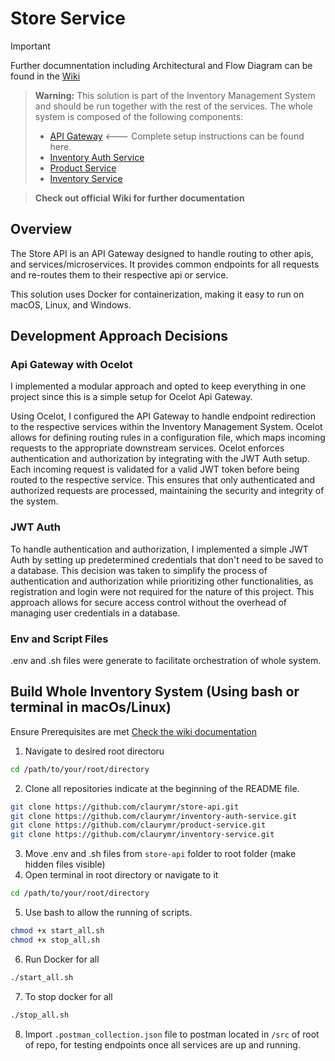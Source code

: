 # Store Service

> [!IMPORTANT]
> Further documnentation including Architectural and Flow Diagram can be found in the [Wiki]()

> **Warning:** This solution is part of the Inventory Management System and should be run together with the rest of the services. The whole system is composed of the following components:
> - [API Gateway](https://github.com/claurymr/store-api) <--- Complete setup instructions can be found here.
> - [Inventory Auth Service](https://github.com/claurymr/inventory-auth-service)
> - [Product Service](https://github.com/claurymr/product-service) 
> - [Inventory Service](https://github.com/claurymr/inventory-service) 

> **Check out official Wiki for further documentation**

## Overview
The Store API is an API Gateway designed to handle routing to other apis, and services/microservices. It provides common endpoints for all requests and re-routes them to their respective api or service.

This solution uses Docker for containerization, making it easy to run on macOS, Linux, and Windows.

## Development Approach Decisions

### Api Gateway with Ocelot 
I implemented a modular approach and opted to keep everything in one project since this is a simple setup for Ocelot Api Gateway.

Using Ocelot, I configured the API Gateway to handle endpoint redirection to the respective services within the Inventory Management System. Ocelot allows for defining routing rules in a configuration file, which maps incoming requests to the appropriate downstream services. Ocelot enforces authentication and authorization by integrating with the JWT Auth setup. Each incoming request is validated for a valid JWT token before being routed to the respective service. This ensures that only authenticated and authorized requests are processed, maintaining the security and integrity of the system.

### JWT Auth
To handle authentication and authorization, I implemented a simple JWT Auth by setting up predetermined credentials that don't need to be saved to a database. This decision was taken to simplify the process of authentication and authorization while prioritizing other functionalities, as registration and login were not required for the nature of this project. This approach allows for secure access control without the overhead of managing user credentials in a database.

### Env and Script Files
.env and .sh files were generate to facilitate orchestration of whole system.

## Build Whole Inventory System (Using bash or terminal in macOs/Linux)

Ensure Prerequisites are met [Check the wiki documentation]()

1. Navigate to desired root directoru
```bash
cd /path/to/your/root/directory
```
2. Clone all repositories indicate at the beginning of the README file.
```bash
git clone https://github.com/claurymr/store-api.git
git clone https://github.com/claurymr/inventory-auth-service.git
git clone https://github.com/claurymr/product-service.git
git clone https://github.com/claurymr/inventory-service.git
```
3. Move .env and .sh files from `store-api` folder to root folder (make hidden files visible)
4. Open terminal in root directory or navigate to it
```bash
cd /path/to/your/root/directory
```
5. Use bash to allow the running of scripts.
```bash
chmod +x start_all.sh
chmod +x stop_all.sh
```
6. Run Docker for all
```bash
./start_all.sh
```
7. To stop docker for all
```bash
./stop_all.sh
```
8. Import `.postman_collection.json` file to postman located in `/src` of root of repo, for testing endpoints once all services are up and running.

